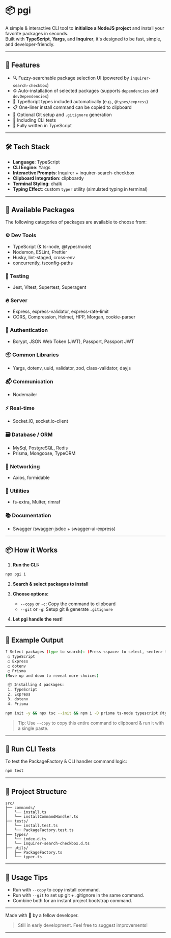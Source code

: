 # 📦 pgi

A simple & interactive CLI tool to **initialize a NodeJS project** and install your favorite packages in seconds.  
Built with **TypeScript**, **Yargs**, and **Inquirer**, it's designed to be fast, simple, and developer-friendly.

---

## 🚀 Features

- 🔍 Fuzzy-searchable package selection UI (powered by `inquirer-search-checkbox`)
- ⚙️ Auto-installation of selected packages (supports `dependencies` and `devDependencies`)
- 📌 TypeScript types included automatically (e.g., `@types/express`)
- 📋 One-liner install command can be copied to clipboard
- 🦢 Optional Git setup and `.gitignore` generation
- 🧪 Including CLI tests
- 💖 Fully written in TypeScript

---

## 🛠 Tech Stack

- **Language**: TypeScript
- **CLI Engine**: Yargs
- **Interactive Prompts**: Inquirer + inquirer-search-checkbox
- **Clipboard Integration**: clipboardy
- **Terminal Styling**: chalk
- **Typing Effect**: custom `typer` utility (simulated typing in terminal)

---

## 🤩 Available Packages

The following categories of packages are available to choose from:

### ⚙️ Dev Tools

- TypeScript (& ts-node, @types/node)
- Nodemon, ESLint, Prettier
- Husky, lint-staged, cross-env
- concurrently, tsconfig-paths

### 🧪 Testing

- Jest, Vitest, Supertest, Superagent

### 🔥 Server

- Express, express-validator, express-rate-limit
- CORS, Compression, Helmet, HPP, Morgan, cookie-parser

### 🔐 Authentication

- Bcrypt, JSON Web Token (JWT), Passport, Passport JWT

### 📦 Common Libraries

- Yargs, dotenv, uuid, validator, zod, class-validator, dayjs

### 📬 Communication

- Nodemailer

### ⚡ Real-time

- Socket.IO, socket.io-client

### 🗃️ Database / ORM

- MySql, PostgreSQL, Redis
- Prisma, Mongoose, TypeORM

### 🔗 Networking

- Axios, formidable

### 🧰 Utilities

- fs-extra, Multer, rimraf

### 📚 Documentation

- Swagger (swagger-jsdoc + swagger-ui-express)

---

## 📦 How it Works

1. **Run the CLI:**

```bash
npx pgi i
```

2. **Search & select packages to install**

3. **Choose options:**
   - `--copy` or `-c`: Copy the command to clipboard
   - `--git` or `-g`: Setup git & generate `.gitignore`

4. **Let pgi handle the rest!**

---

## 🔢 Example Output

```bash
? Select packages (type to search): (Press <space> to select, <enter> to submit.)
 ◯ TypeScript
 ◯ Express
 ◯ dotenv
 ◯ Prisma
(Move up and down to reveal more choices)
```

```bash
 📦 Installing 4 packages:
 1. TypeScript
 2. Express
 3. dotenv
 4. Prisma
```

```bash
npm init -y && npx tsc --init && npm i -D prisma ts-node typescript @types/{dotenv,express,node} && npm i @prisma/client dotenv express
```

> Tip: Use `--copy` to copy this entire command to clipboard & run it with a single paste.

---

## 🧪 Run CLI Tests

To test the PackageFactory & CLI handler command logic:

```bash
npm test
```

---

## 📁 Project Structure

```
src/
├── commands/
│   └── install.ts
│   └── installCommandHandler.ts
├── tests/
│   └── install.test.ts
│   └── PackageFactory.test.ts
├── types/
│   └── index.d.ts
│   └── inquirer-search-checkbox.d.ts
├── utils/
│   ├── PackageFactory.ts
│   └── typer.ts
```

---

## 🚀 Usage Tips

- Run with `--copy` to copy install command.
- Run with `--git` to set up git + .gitignore in the same command.
- Combine both for an instant project bootstrap command.

---

Made with 💖 by a fellow developer.

> Still in early development. Feel free to suggest improvements!

---
